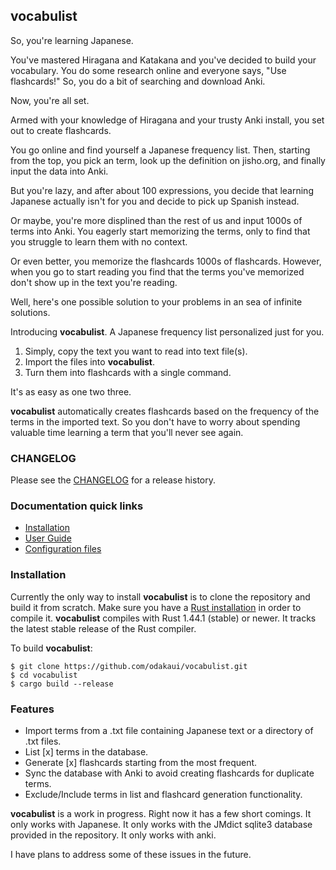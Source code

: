 vocabulist
------------

So, you're learning Japanese.

You've mastered Hiragana and Katakana and you've decided to build your vocabulary.
You do some research online and everyone says, "Use flashcards!"
So, you do a bit of searching and download Anki.

Now, you're all set.

Armed with your knowledge of Hiragana and your trusty Anki install, you set out to create flashcards.

You go online and find yourself a Japanese frequency list. 
Then, starting from the top, you pick an term, look up the definition on jisho.org, and finally input the data into Anki.

But you're lazy, and after about 100 expressions, you decide that learning Japanese actually isn't for you and decide to pick up Spanish instead.

Or maybe, you're more displined than the rest of us and input 1000s of terms into Anki.
You eagerly start memorizing the terms, only to find that you struggle to learn them with no context.

Or even better, you memorize the flashcards 1000s of flashcards. 
However, when you go to start reading you find that the terms you've memorized don't show up in the text you're reading.

Well, here's one possible solution to your problems in an sea of infinite solutions.

Introducing __vocabulist__.
A Japanese frequency list personalized just for you.

1. Simply, copy the text you want to read into text file(s). 
2. Import the files into __vocabulist__.
3. Turn them into flashcards with a single command.

It's as easy as one two three.

__vocabulist__ automatically creates flashcards based on the frequency of the terms in the imported text. 
So you don't have to worry about spending valuable time learning a term that you'll never see again.

### CHANGELOG

Please see the [CHANGELOG](CHANGELOG.md) for a release history.

### Documentation quick links

* [Installation](#installation)
* [User Guide](GUIDE.md)
* [Configuration files](GUIDE.md#configuration-file)

### Installation

Currently the only way to install __vocabulist__ is to clone the repository and build it from scratch.
Make sure you have a [Rust installation](https://www.rust-lang.org/) in order to compile it.
__vocabulist__ compiles with Rust 1.44.1 (stable) or newer.
It tracks the latest stable release of the Rust compiler.

To build __vocabulist__:

```
$ git clone https://github.com/odakaui/vocabulist.git
$ cd vocabulist
$ cargo build --release
```

### Features

* Import terms from a .txt file containing Japanese text or a directory of .txt files.
* List [x] terms in the database.
* Generate [x] flashcards starting from the most frequent.
* Sync the database with Anki to avoid creating flashcards for duplicate terms.
* Exclude/Include terms in list and flashcard generation functionality.

__vocabulist__ is a work in progress. 
Right now it has a few short comings. 
It only works with Japanese.
It only works with the JMdict sqlite3 database provided in the repository.
It only works with anki.

I have plans to address some of these issues in the future.
